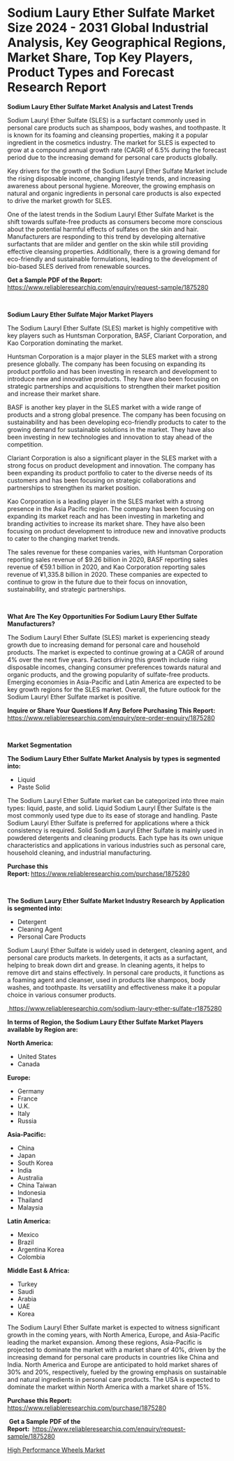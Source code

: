 <p><h1>Sodium Laury Ether Sulfate Market Size 2024 - 2031 Global Industrial Analysis, Key Geographical Regions, Market Share, Top Key Players, Product Types and Forecast Research Report</h1></p><p><strong>Sodium Laury Ether Sulfate Market Analysis and Latest Trends</strong></p>
<p><p>Sodium Lauryl Ether Sulfate (SLES) is a surfactant commonly used in personal care products such as shampoos, body washes, and toothpaste. It is known for its foaming and cleansing properties, making it a popular ingredient in the cosmetics industry. The market for SLES is expected to grow at a compound annual growth rate (CAGR) of 6.5% during the forecast period due to the increasing demand for personal care products globally.</p><p>Key drivers for the growth of the Sodium Lauryl Ether Sulfate Market include the rising disposable income, changing lifestyle trends, and increasing awareness about personal hygiene. Moreover, the growing emphasis on natural and organic ingredients in personal care products is also expected to drive the market growth for SLES.</p><p>One of the latest trends in the Sodium Lauryl Ether Sulfate Market is the shift towards sulfate-free products as consumers become more conscious about the potential harmful effects of sulfates on the skin and hair. Manufacturers are responding to this trend by developing alternative surfactants that are milder and gentler on the skin while still providing effective cleansing properties. Additionally, there is a growing demand for eco-friendly and sustainable formulations, leading to the development of bio-based SLES derived from renewable sources.</p></p>
<p><strong>Get a Sample PDF of the Report:&nbsp;</strong> <a href="https://www.reliableresearchiq.com/enquiry/request-sample/1875280">https://www.reliableresearchiq.com/enquiry/request-sample/1875280</a></p>
<p>&nbsp;</p>
<p><strong>Sodium Laury Ether Sulfate Major Market Players</strong></p>
<p><p>The Sodium Lauryl Ether Sulfate (SLES) market is highly competitive with key players such as Huntsman Corporation, BASF, Clariant Corporation, and Kao Corporation dominating the market. </p><p>Huntsman Corporation is a major player in the SLES market with a strong presence globally. The company has been focusing on expanding its product portfolio and has been investing in research and development to introduce new and innovative products. They have also been focusing on strategic partnerships and acquisitions to strengthen their market position and increase their market share.</p><p>BASF is another key player in the SLES market with a wide range of products and a strong global presence. The company has been focusing on sustainability and has been developing eco-friendly products to cater to the growing demand for sustainable solutions in the market. They have also been investing in new technologies and innovation to stay ahead of the competition.</p><p>Clariant Corporation is also a significant player in the SLES market with a strong focus on product development and innovation. The company has been expanding its product portfolio to cater to the diverse needs of its customers and has been focusing on strategic collaborations and partnerships to strengthen its market position.</p><p>Kao Corporation is a leading player in the SLES market with a strong presence in the Asia Pacific region. The company has been focusing on expanding its market reach and has been investing in marketing and branding activities to increase its market share. They have also been focusing on product development to introduce new and innovative products to cater to the changing market trends.</p><p>The sales revenue for these companies varies, with Huntsman Corporation reporting sales revenue of $9.26 billion in 2020, BASF reporting sales revenue of €59.1 billion in 2020, and Kao Corporation reporting sales revenue of ¥1,335.8 billion in 2020. These companies are expected to continue to grow in the future due to their focus on innovation, sustainability, and strategic partnerships.</p></p>
<p>&nbsp;</p>
<p><strong>What Are The Key Opportunities For Sodium Laury Ether Sulfate Manufacturers?</strong></p>
<p><p>The Sodium Lauryl Ether Sulfate (SLES) market is experiencing steady growth due to increasing demand for personal care and household products. The market is expected to continue growing at a CAGR of around 4% over the next five years. Factors driving this growth include rising disposable incomes, changing consumer preferences towards natural and organic products, and the growing popularity of sulfate-free products. Emerging economies in Asia-Pacific and Latin America are expected to be key growth regions for the SLES market. Overall, the future outlook for the Sodium Lauryl Ether Sulfate market is positive.</p></p>
<p><strong>Inquire or Share Your Questions If Any Before Purchasing This Report:</strong> <a href="https://www.reliableresearchiq.com/enquiry/pre-order-enquiry/1875280">https://www.reliableresearchiq.com/enquiry/pre-order-enquiry/1875280</a></p>
<p>&nbsp;</p>
<p><strong>Market Segmentation</strong></p>
<p><strong>The Sodium Laury Ether Sulfate Market Analysis by types is segmented into:</strong></p>
<p><ul><li>Liquid</li><li>Paste Solid</li></ul></p>
<p><p>The Sodium Lauryl Ether Sulfate market can be categorized into three main types: liquid, paste, and solid. Liquid Sodium Lauryl Ether Sulfate is the most commonly used type due to its ease of storage and handling. Paste Sodium Lauryl Ether Sulfate is preferred for applications where a thick consistency is required. Solid Sodium Lauryl Ether Sulfate is mainly used in powdered detergents and cleaning products. Each type has its own unique characteristics and applications in various industries such as personal care, household cleaning, and industrial manufacturing.</p></p>
<p><strong>Purchase this Report:&nbsp;</strong><a href="https://www.reliableresearchiq.com/purchase/1875280">https://www.reliableresearchiq.com/purchase/1875280</a></p>
<p>&nbsp;</p>
<p><strong>The Sodium Laury Ether Sulfate Market Industry Research by Application is segmented into:</strong></p>
<p><ul><li>Detergent</li><li>Cleaning Agent</li><li>Personal Care Products</li></ul></p>
<p><p>Sodium Lauryl Ether Sulfate is widely used in detergent, cleaning agent, and personal care products markets. In detergents, it acts as a surfactant, helping to break down dirt and grease. In cleaning agents, it helps to remove dirt and stains effectively. In personal care products, it functions as a foaming agent and cleanser, used in products like shampoos, body washes, and toothpaste. Its versatility and effectiveness make it a popular choice in various consumer products.</p></p>
<p><a href="https://www.reliableresearchiq.com/sodium-laury-ether-sulfate-r1875280">&nbsp;https://www.reliableresearchiq.com/sodium-laury-ether-sulfate-r1875280</a></p>
<p><strong>In terms of Region, the Sodium Laury Ether Sulfate Market Players available by Region are:</strong></p>
<p>
    <p> <strong> North America: </strong>
        <ul>
            <li>United States</li>
            <li>Canada</li>
        </ul>
        </p> 
    <p> <strong> Europe: </strong>
        <ul>
            <li>Germany</li>
            <li>France</li>
            <li>U.K.</li>
            <li>Italy</li>
            <li>Russia</li>
        </ul>
        </p> 
    <p> <strong> Asia-Pacific: </strong>
        <ul>
            <li>China</li>
            <li>Japan</li>
            <li>South Korea</li>
            <li>India</li>
            <li>Australia</li>
            <li>China Taiwan</li>
            <li>Indonesia</li>
            <li>Thailand</li>
            <li>Malaysia</li>
        </ul>
        </p> 
    <p> <strong> Latin America: </strong>
        <ul>
            <li>Mexico</li>
            <li>Brazil</li>
            <li>Argentina Korea</li>
            <li>Colombia</li>
        </ul>
        </p> 
    <p> <strong> Middle East & Africa: </strong>
        <ul>
            <li>Turkey</li>
            <li>Saudi</li>
            <li>Arabia</li>
            <li>UAE</li>
            <li>Korea</li>
        </ul>
    </p>
    </p>
<p><p>The Sodium Lauryl Ether Sulfate market is expected to witness significant growth in the coming years, with North America, Europe, and Asia-Pacific leading the market expansion. Among these regions, Asia-Pacific is projected to dominate the market with a market share of 40%, driven by the increasing demand for personal care products in countries like China and India. North America and Europe are anticipated to hold market shares of 30% and 20%, respectively, fueled by the growing emphasis on sustainable and natural ingredients in personal care products. The USA is expected to dominate the market within North America with a market share of 15%.</p></p>
<p><strong>Purchase this Report: </strong><a href="https://www.reliableresearchiq.com/purchase/1875280">https://www.reliableresearchiq.com/purchase/1875280</a></p>
<p>&nbsp;<strong>Get a Sample PDF of the Report:&nbsp;&nbsp;</strong><a href="https://www.reliableresearchiq.com/enquiry/request-sample/1875280">https://www.reliableresearchiq.com/enquiry/request-sample/1875280</a></p>
<p><strong></strong></p>
<p><p><a href="https://medium.com/@michellegbleau0620/comprehensive-analysis-of-the-global-high-performance-wheels-market-growth-trends-market-08acdacfc498">High Performance Wheels Market</a></p></p>